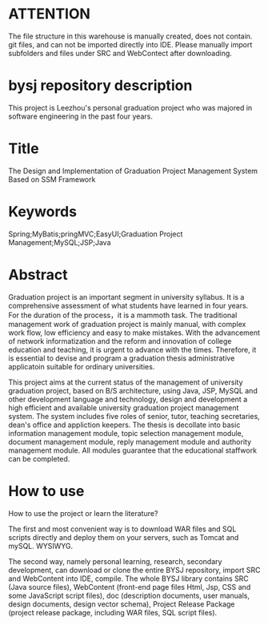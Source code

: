 # ATTENTION
The file structure in this warehouse is manually created, does not contain. git files, and can not be imported directly into IDE. Please manually import subfolders and files under SRC and WebContect after downloading.
# bysj repository description
This project is Leezhou's personal graduation project who was majored in software engineering in the past four years.
# Title
The Design and Implementation of Graduation Project 
Management System Based on SSM Framework
# Keywords
Spring;MyBatis;pringMVC;EasyUI;Graduation Project Management;MySQL;JSP;Java
# Abstract
<p>Graduation project is an important segment in university syllabus. It is a comprehensive assessment of what students have learned in four years. For the duration of the process，it is a mammoth task. The traditional management work of graduation project is mainly manual, with complex work flow, low efficiency and easy to make mistakes. With the advancement of network informatization and the reform and innovation of college education and teaching, it is urgent to advance with the times. Therefore, it is essential to devise and program a graduation thesis administrative applicatoin suitable for ordinary universities.</p>
<p>This project aims at the current status of the management of university graduation project, based on B/S architecture, using Java, JSP, MySQL and other development language and technology, design and development a high efficient and available university graduation project management system. The system includes five roles of senior, tutor, teaching secretaries, dean's office and appliction keepers. The thesis is decollate into basic information management module, topic selection management module, document management module, reply management module and authority management module. All modules guarantee that the educational staffwork can be completed.</p>

# How to use
<p>How to use the project or learn the literature?</p>
<p>The first and most convenient way is to download WAR files and SQL scripts directly and deploy them on your servers, such as Tomcat and mySQL. WYSIWYG.</p>
<p>The second way, namely personal learning, research, secondary development, can download or clone the entire BYSJ repository, import SRC and WebContent into IDE, compile. The whole BYSJ library contains SRC (Java source files), WebContent (front-end page files Html, Jsp, CSS and some JavaScript script files), doc (description documents, user manuals, design documents, design vector schema), Project Release Package (project release package, including WAR files, SQL script files).</p>

